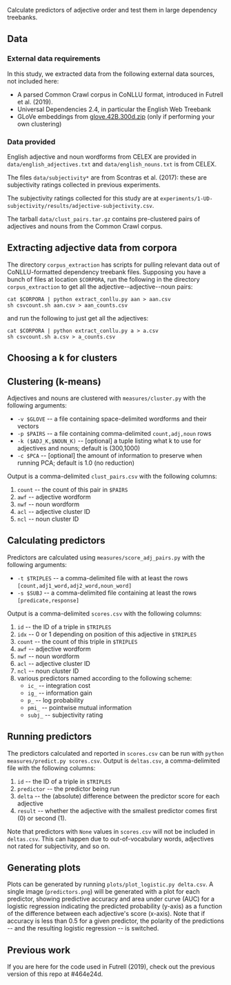 Calculate predictors of adjective order and test them in large dependency treebanks.

## Data

### External data requirements

In this study, we extracted data from the following external data sources, not included here:

* A parsed Common Crawl corpus in CoNLLU format, introduced in Futrell et al. (2019).
* Universal Dependencies 2.4, in particular the English Web Treebank
* GLoVe embeddings from [glove.42B.300d.zip](http://nlp.stanford.edu/data/glove.42B.300d.zip) (only if performing your own clustering)

### Data provided

English adjective and noun wordforms from CELEX are provided in `data/english_adjectives.txt` and `data/english_nouns.txt` is from CELEX.

The files `data/subjectivity*` are from Scontras et al. (2017): these are subjectivity ratings collected in previous experiments.

The subjectivity ratings collected for this study are at `experiments/1-UD-subjectivity/results/adjective-subjectivity.csv`.

The tarball `data/clust_pairs.tar.gz` contains pre-clustered pairs of adjectives and nouns from the Common Crawl corpus.

## Extracting adjective data from corpora

The directory `corpus_extraction` has scripts for pulling relevant data out of CoNLLU-formatted dependency treebank files. Supposing you have a bunch of files at location `$CORPORA`, run the following in the directory `corpus_extraction` to get all the adjective--adjective--noun pairs:

```{bash}
cat $CORPORA | python extract_conllu.py aan > aan.csv
sh csvcount.sh aan.csv > aan_counts.csv
```

and run the following to just get all the adjectives:

```{bash}
cat $CORPORA | python extract_conllu.py a > a.csv
sh csvcount.sh a.csv > a_counts.csv
```
## Choosing a k for clusters

## Clustering (k-means)
Adjectives and nouns are clustered with `measures/cluster.py` with the following arguments:
* `-v $GLOVE` -- a file containing space-delimited wordforms and their vectors
* `-p $PAIRS` -- a file containing comma-delimited `count,adj,noun` rows
* `-k ($ADJ_K,$NOUN_K)` -- \[optional\] a tuple listing what k to use for adjectives and nouns; default is (300,1000)
* `-c $PCA` -- \[optional\] the amount of information to preserve when running PCA; default is 1.0 (no reduction)

Output is a comma-delimited `clust_pairs.csv` with the following columns:
1. `count` -- the count of this pair in `$PAIRS`
1. `awf` -- adjective wordform
1. `nwf` -- noun wordform
1. `acl` -- adjective cluster ID
1. `ncl` -- noun cluster ID

## Calculating predictors

Predictors are calculated using `measures/score_adj_pairs.py` with the following arguments:
* `-t $TRIPLES` -- a comma-delimited file with at least the rows `[count,adj1_word,adj2_word,noun_word]`
* `-s $SUBJ` -- a comma-delimited file containing at least the rows `[predicate,response]`

Output is a comma-delimited `scores.csv` with the following columns:
1. `id` -- the ID of a triple in `$TRIPLES`
1. `idx` -- 0 or 1 depending on position of this adjective in `$TRIPLES`
1. `count` -- the count of this triple in `$TRIPLES`
1. `awf` -- adjective wordform
1. `nwf` -- noun wordform
1. `acl` -- adjective cluster ID
1. `ncl` -- noun cluster ID
1. various predictors named according to the following scheme:
    * `ic_` -- integration cost
    * `ig_` -- information gain
    * `p_` -- log probability
    * `pmi_` -- pointwise mutual information
    * `subj_` -- subjectivity rating

## Running predictors

The predictors calculated and reported in `scores.csv` can be run with `python measures/predict.py scores.csv`. Output is `deltas.csv`, a comma-delimited file with the following columns:
1. `id` -- the ID of a triple in `$TRIPLES`
1. `predictor` -- the predictor being run
1. `delta` -- the (absolute) difference between the predictor score for each adjective
1. `result` -- whether the adjective with the smallest predictor comes first (0) or second (1).

Note that predictors with `None` values in `scores.csv` will not be included in `deltas.csv`. This can happen due to out-of-vocabulary words, adjectives not rated for subjectivity, and so on.

## Generating plots

Plots can be generated by running `plots/plot_logistic.py delta.csv`. A single image (`predictors.png`) will be generated with a plot for each predictor, showing predictive accuracy and area under curve (AUC) for a logistic regression indicating the predicted probability (y-axis) as a function of the difference between each adjective's score (x-axis). Note that if accuracy is less than 0.5 for a given predictor, the polarity of the predictions -- and the resulting logistic regression -- is switched.

## Previous work

If you are here for the code used in Futrell (2019), check out the previous version of this repo at #464e24d.
